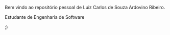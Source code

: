 Bem vindo ao repositório pessoal de Luiz Carlos de Souza Ardovino Ribeiro.

Estudante de Engenharia de Software

;)
